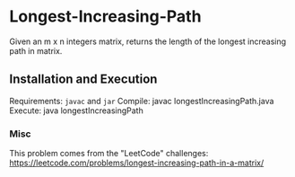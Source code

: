 # Longest-Increasing-Path
Given an m x n integers matrix, returns the length of the longest increasing path in matrix.

## Installation and Execution
Requirements: ```javac``` and ```jar```
Compile: javac longestIncreasingPath.java
Execute: java longestIncreasingPath

### Misc
This problem comes from the "LeetCode" challenges: https://leetcode.com/problems/longest-increasing-path-in-a-matrix/
